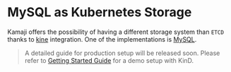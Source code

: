 # MySQL as Kubernetes Storage

Kamaji offers the possibility of having a different storage system than `ETCD` thanks to [kine](https://github.com/k3s-io/kine) integration. One of the implementations is [MySQL](https://www.mysql.com/).

> A detailed guide for production setup will be released soon. Please refer to [Getting Started Guide](../getting-started.md) for a demo setup with KinD.